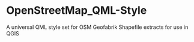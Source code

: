 # OpenStreetMap_QML-Style
A universal QML style set for OSM Geofabrik Shapefile extracts for use in QGIS

